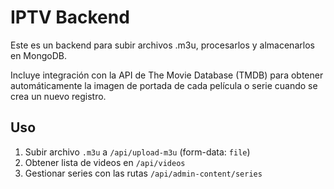 # IPTV Backend

Este es un backend para subir archivos .m3u, procesarlos y almacenarlos en MongoDB.

Incluye integración con la API de The Movie Database (TMDB) para obtener
automáticamente la imagen de portada de cada película o serie cuando se crea un
nuevo registro.

## Uso

1. Subir archivo `.m3u` a `/api/upload-m3u` (form-data: `file`)
2. Obtener lista de videos en `/api/videos`
3. Gestionar series con las rutas `/api/admin-content/series`